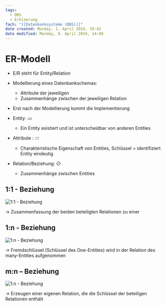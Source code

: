 ```yaml
---
tags:
  - DBS
  - Erklaerung
fach: "[[Datenbanksysteme (DBS)]]"
date created: Monday, 1. April 2024, 19:42
date modified: Monday, 8. April 2024, 14:00
---
```


# ER-Modell

- E/R steht für Entity/Relation
- Modellierung eines Datenbankschemas:
	- Attribute der jeweiligen 
	- Zusammenhänge zwischen der jeweiligen Relation
- Erst nach der Modellierung kommt die Implementierung 

- Entity: *▭*
	- Ein Entity existiert und ist unterscheidbar von anderen Entities
- Attribute : *⬭*
	- Charakteristische Eigenschaft von Entities, Schlüssel = identifiziert Entity eindeutig
- Relation/Beziehung: *◇*
	- Zusammenhänge zwischen Entities


## 1:1 - Beziehung

![1:1 - Beziehung](1zu1.png)

→ Zusammenfassung der beiden beteiligten Relationen zu einer
## 1:n - Beziehung

![1:n - Beziehung](1zuN.png)

→ Fremdschlüssel (Schlüssel des One-Entities) wird in der Relation des many-Entities aufgenommen

## m:n – Beziehung

![1:n - Beziehung](mzun.png)

→ Erzeugen einer eigenen Relation, die die Schlüssel der beteiligen Relationen enthält